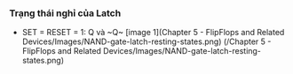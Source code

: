 ### Trạng thái nghỉ của Latch
- SET = RESET = 1: Q và ~Q~
[image 1](Chapter 5 - FlipFlops and Related Devices/Images/NAND-gate-latch-resting-states.png)
(/Chapter 5 - FlipFlops and Related Devices/Images/NAND-gate-latch-resting-states.png)
